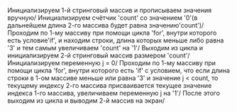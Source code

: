 Инициализируем 1-й стринговый массив и прописываем значения вручную/
Инициализируем счётчик 'count' со значением '0'(в дальнейшем длина 2-го массива будет равна значению'count')/
Проходим по 1-му массиву при помощи цикла 'for', внутри которого есть условие'if', и находим строки, длина которых меньше либо равна '3' и тем самым увеличиваем 'count' на '1'/
Выходим из цикла и инициализируем 2-й стринговый массив размером 'count'/
Инициализируем переменную j = 0/
Проходим по 1-му массиву при помощи цикла 'for', внутри которого есть 'if' с условием, что если длина строки в 1-ом массиве меньше или равна '3' и значение j < count, то текущему индексу 2-го массива присваивается текущее значение индекса 1-го массива, увеличиваем переменную j на '1'/
После этого выходим из цикла и выводим 2-й массив на экран/
